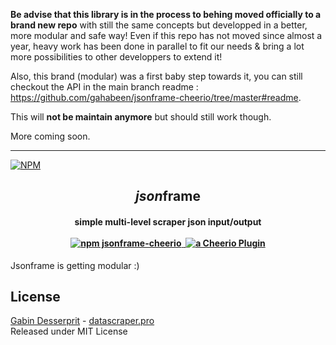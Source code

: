 
**Be advise that this library is in the process to behing moved officially to a brand new repo** with still the same concepts but developped in a better, more modular and safe way! Even if this repo has not moved since almost a year, heavy work has been done in parallel to fit our needs & bring a lot more possibilities to other developpers to extend it!

Also, this brand (modular) was a first baby step towards it, you can still checkout the API in the main branch readme : https://github.com/gahabeen/jsonframe-cheerio/tree/master#readme.

This will **not be maintain anymore** but should still work though.

More coming soon.

---

[![NPM](https://nodei.co/npm/jsonframe-cheerio.png?downloads=true&downloadRank=true&stars=true)](https://nodei.co/npm/jsonframe-cheerio/)

<h2 align="center"><i>json</i>frame</h2> 

<h4 align="center">
	<span>simple multi-level scraper json input/output</span><br>
	<br>
	<a href="https://www.npmjs.com/package/jsonframe-cheerio">
		<img src="https://img.shields.io/badge/npm-jsonframe--cheerio-green.svg" alt="npm jsonframe-cheerio">
	</a>
	<a href="https://travis-ci.org/gahabeen/jsonframe-cheerio">
		<img src="https://img.shields.io/travis/gahabeen/jsonframe-cheerio.svg" alt="">
	</a>
	<a href="https://github.com/cheeriojs/cheerio#cheerio">
		<img src="https://img.shields.io/badge/plugin-Cheerio-red.svg" alt="a Cheerio Plugin" />
	</a>
</h4>

Jsonframe is getting modular :)

## License
[Gabin Desserprit](mailto:gabin@datascraper.pro) - [datascraper.pro](datascraper.pro)  
Released under MIT License
